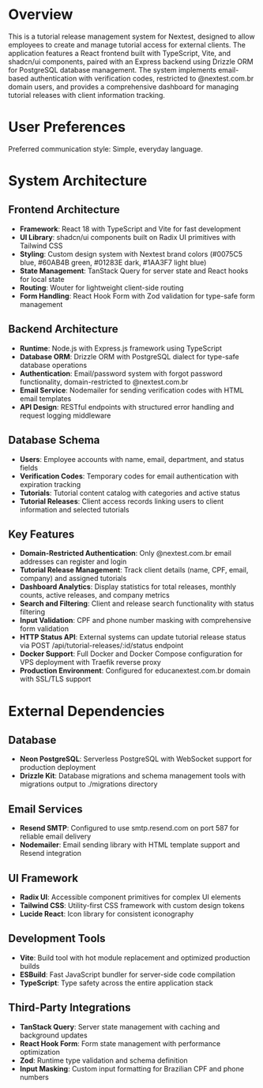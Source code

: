 # Overview

This is a tutorial release management system for Nextest, designed to allow employees to create and manage tutorial access for external clients. The application features a React frontend built with TypeScript, Vite, and shadcn/ui components, paired with an Express backend using Drizzle ORM for PostgreSQL database management. The system implements email-based authentication with verification codes, restricted to @nextest.com.br domain users, and provides a comprehensive dashboard for managing tutorial releases with client information tracking.

# User Preferences

Preferred communication style: Simple, everyday language.

# System Architecture

## Frontend Architecture
- **Framework**: React 18 with TypeScript and Vite for fast development
- **UI Library**: shadcn/ui components built on Radix UI primitives with Tailwind CSS
- **Styling**: Custom design system with Nextest brand colors (#0075C5 blue, #60AB4B green, #01283E dark, #1AA3F7 light blue)
- **State Management**: TanStack Query for server state and React hooks for local state
- **Routing**: Wouter for lightweight client-side routing
- **Form Handling**: React Hook Form with Zod validation for type-safe form management

## Backend Architecture
- **Runtime**: Node.js with Express.js framework using TypeScript
- **Database ORM**: Drizzle ORM with PostgreSQL dialect for type-safe database operations
- **Authentication**: Email/password system with forgot password functionality, domain-restricted to @nextest.com.br
- **Email Service**: Nodemailer for sending verification codes with HTML email templates
- **API Design**: RESTful endpoints with structured error handling and request logging middleware

## Database Schema
- **Users**: Employee accounts with name, email, department, and status fields
- **Verification Codes**: Temporary codes for email authentication with expiration tracking
- **Tutorials**: Tutorial content catalog with categories and active status
- **Tutorial Releases**: Client access records linking users to client information and selected tutorials

## Key Features
- **Domain-Restricted Authentication**: Only @nextest.com.br email addresses can register and login
- **Tutorial Release Management**: Track client details (name, CPF, email, company) and assigned tutorials
- **Dashboard Analytics**: Display statistics for total releases, monthly counts, active releases, and company metrics
- **Search and Filtering**: Client and release search functionality with status filtering
- **Input Validation**: CPF and phone number masking with comprehensive form validation
- **HTTP Status API**: External systems can update tutorial release status via POST /api/tutorial-releases/:id/status endpoint
- **Docker Support**: Full Docker and Docker Compose configuration for VPS deployment with Traefik reverse proxy
- **Production Environment**: Configured for educanextest.com.br domain with SSL/TLS support

# External Dependencies

## Database
- **Neon PostgreSQL**: Serverless PostgreSQL with WebSocket support for production deployment
- **Drizzle Kit**: Database migrations and schema management tools with migrations output to ./migrations directory

## Email Services
- **Resend SMTP**: Configured to use smtp.resend.com on port 587 for reliable email delivery
- **Nodemailer**: Email sending library with HTML template support and Resend integration

## UI Framework
- **Radix UI**: Accessible component primitives for complex UI elements
- **Tailwind CSS**: Utility-first CSS framework with custom design tokens
- **Lucide React**: Icon library for consistent iconography

## Development Tools
- **Vite**: Build tool with hot module replacement and optimized production builds
- **ESBuild**: Fast JavaScript bundler for server-side code compilation
- **TypeScript**: Type safety across the entire application stack

## Third-Party Integrations
- **TanStack Query**: Server state management with caching and background updates
- **React Hook Form**: Form state management with performance optimization
- **Zod**: Runtime type validation and schema definition
- **Input Masking**: Custom input formatting for Brazilian CPF and phone numbers